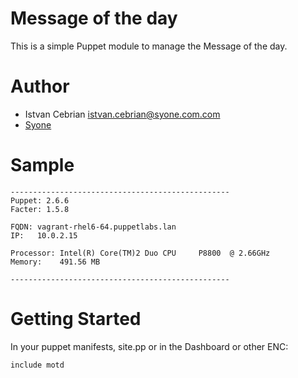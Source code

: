 # Message of the day #

This is a simple Puppet module to manage the Message of the day.

# Author #

 * Istvan Cebrian <istvan.cebrian@syone.com.com>
 * [Syone](http://www.syone.com)

# Sample #

    -------------------------------------------------
    Puppet: 2.6.6
    Facter: 1.5.8
    
    FQDN: vagrant-rhel6-64.puppetlabs.lan
    IP:   10.0.2.15
    
    Processor: Intel(R) Core(TM)2 Duo CPU     P8800  @ 2.66GHz
    Memory:    491.56 MB
    
    -------------------------------------------------

# Getting Started #

In your puppet manifests, site.pp or in the Dashboard or other ENC:

    include motd
